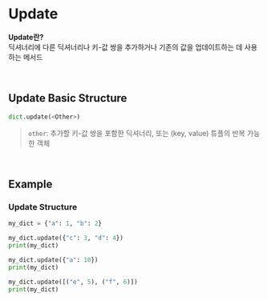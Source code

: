 # Update
**Update란?** <br>
딕셔너리에 다른 딕셔너리나 키-값 쌍을 추가하거나 기존의 값을 업데이트하는 데 사용하는 메서드

<br>

## Update Basic Structure
```python
dict.update(<Other>)
```
> `other`: 추가할 키-값 쌍을 포함한 딕셔너리, 또는 (key, value) 튜플의 반복 가능한 객체

<br>

## Example
### Update Structure
```python
my_dict = {"a": 1, "b": 2}

my_dict.update({"c": 3, "d": 4})
print(my_dict)

my_dict.update({"a": 10})
print(my_dict)
```
```python
my_dict.update([("e", 5), ("f", 6)])
print(my_dict)
```